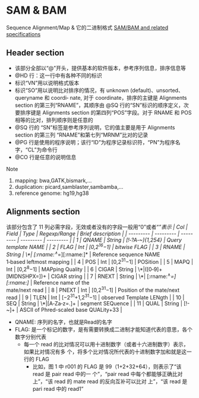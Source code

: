 # SAM & BAM
Sequence Alignment/Map & 它的二进制格式  [SAM/BAM and related specifications](https://samtools.github.io/hts-specs/)

## Header section
+ 该部分全部以“@”开头，提供基本的软件版本，参考序列信息，排序信息等
+ @HD 行：这一行中有各种不同的标识
+ 标识“VN”用以说明格式版本
+ 标识“SO”用以说明比对排序的情况，有 unknown (default)、unsorted、queryname 和 coordi‑
nate, 对于 coordinate，排序的主键是 Alignments section 的第三列“RNAME”，其顺序由 @SQ
行的“SN”标识的顺序定义，次要排序键是 Alignments section 的第四列“POS”字段。对于
RNAME 和 POS 相等的比对，排列顺序则是任意的
+ @SQ 行的 “SN”标签是参考序列说明，它的值主要是用于 Alignments section 的第三列
“RNAME”和第七列“MRNM”比对的记录
+ @PG 行是使用的程序说明；该行“ID”为程序记录标识符，“PN”为程序名字，“CL”为命令行
+ @CO 行是任意的说明信息

> [!NOTE]
> 1. mapping: bwa,GATK,bismark,...
> 2. duplication: picard,samblaster,sambamba,...
> 3. reference genome: hg19,hg38

## Alignments section
该部分包含了 11 列必需字段，无效或者没有的字段一般用“0”或者“*”表示
| Col | Field | Type | Regexp/Range | Brief description |
| --------- | --------- | --------- | --------- | --------- |
| 1 | QNAME | String | \[!‑?A‑~]\{1,254} | Query template NAME |
| 2 | FLAG | Int | \[0,2<sup>16</sup>−1] | bitwise FLAG |
| 3 | RNAME | String | \\\*\| \[:rname:<sup>∧</sup>*=]\[:rname:]* | Reference sequence NAME<br>1‑based leftmost mapping |
| 4 | POS | Int | \[0,2<sup>31</sup>−1] | POSition |
| 5 | MAPQ | Int | \[0,2<sup>8</sup>−1] | MAPping Quality |
| 6 | CIGAR | String |  \\\*\|\(\[0‑9]+\[MIDNSHPX=])+ | CIGAR string |
| 7 | RNEXT | String | \\\*\| \[:rname:<sup>∧</sup>*=]\[:rname:]* | Reference name of the<br>mate/next read |
| 8 | PNEXT | Int |  \[0,2<sup>31</sup>−1] | Position of the mate/next<br>read |
| 9 | TLEN | Int | \[−2<sup>31</sup>+1,2<sup>31</sup>−1] | observed Template LENgth |
| 10 | SEQ | String | \\\*\|\[A‑Za‑z=.]+ | segment SEQuence |
| 11 | QUAL | String | \[!-~]+ | ASCII of Phred-scaled base QUALity+33 |
+ QNAME: 序列的名字，也就是Read的名字
+ FLAG: 是一个标记的数字，是有需要转换成二进制才能知道代表的意思，各个数字分别代表
  - 每一个 read 的比对情况可以用十进制数字（或者十六进制数字）表示，如果比对情况有多
个，将多个比对情况所代表的十进制数字加和就是这一行的 FLAG
      - 比如，图 1 中 r001 的 FLAG 是 99（1+2+32+64），则表示了“该 read 是 pair read 中的一
个”，“pair read 中每个都能够正确比对上”，“该 read 的 mate read 的反向互补可以比对
上”，“该 read 是 pari read 中的 read1”
